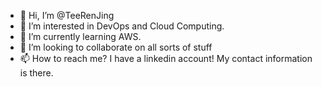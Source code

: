 - 👋 Hi, I’m @TeeRenJing
- 👀 I’m interested in DevOps and Cloud Computing.
- 🌱 I’m currently learning AWS.
- 💞️ I’m looking to collaborate on all sorts of stuff
- 📫 How to reach me? I have a linkedin account! My contact information is there. 


<!---
TeeRenJing/TeeRenJing is a ✨ special ✨ repository because its `README.md` (this file) appears on your GitHub profile.
You can click the Preview link to take a look at your changes.
--->
